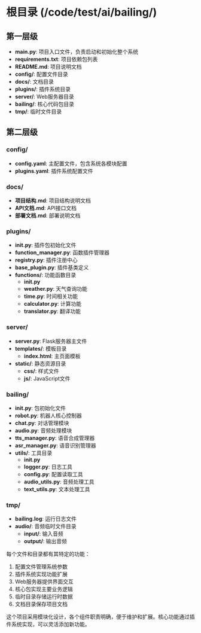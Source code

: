 # 根目录 (/code/test/ai/bailing/)

## 第一层级
- **main.py**: 项目入口文件，负责启动和初始化整个系统
- **requirements.txt**: 项目依赖包列表
- **README.md**: 项目说明文档
- **config/**: 配置文件目录
- **docs/**: 文档目录
- **plugins/**: 插件系统目录
- **server/**: Web服务器目录
- **bailing/**: 核心代码包目录
- **tmp/**: 临时文件目录

## 第二层级

### config/
- **config.yaml**: 主配置文件，包含系统各模块配置
- **plugins.yaml**: 插件系统配置文件

### docs/
- **项目结构.md**: 项目结构说明文档
- **API文档.md**: API接口文档
- **部署文档.md**: 部署说明文档

### plugins/
- **__init__.py**: 插件包初始化文件
- **function_manager.py**: 函数插件管理器
- **registry.py**: 插件注册中心
- **base_plugin.py**: 插件基类定义
- **functions/**: 功能函数目录
  - **__init__.py**
  - **weather.py**: 天气查询功能
  - **time.py**: 时间相关功能
  - **calculator.py**: 计算功能
  - **translator.py**: 翻译功能

### server/
- **server.py**: Flask服务器主文件
- **templates/**: 模板目录
  - **index.html**: 主页面模板
- **static/**: 静态资源目录
  - **css/**: 样式文件
  - **js/**: JavaScript文件

### bailing/
- **__init__.py**: 包初始化文件
- **robot.py**: 机器人核心控制器
- **chat.py**: 对话管理模块
- **audio.py**: 音频处理模块
- **tts_manager.py**: 语音合成管理器
- **asr_manager.py**: 语音识别管理器
- **utils/**: 工具目录
  - **__init__.py**
  - **logger.py**: 日志工具
  - **config.py**: 配置读取工具
  - **audio_utils.py**: 音频处理工具
  - **text_utils.py**: 文本处理工具

### tmp/
- **bailing.log**: 运行日志文件
- **audio/**: 音频临时文件目录
  - **input/**: 输入音频
  - **output/**: 输出音频

每个文件和目录都有其特定的功能：
1. 配置文件管理系统参数
2. 插件系统实现功能扩展
3. Web服务器提供界面交互
4. 核心包实现主要业务逻辑
5. 临时目录存储运行时数据
6. 文档目录保存项目文档

这个项目采用模块化设计，各个组件职责明确，便于维护和扩展。核心功能通过插件系统实现，可以灵活添加新功能。